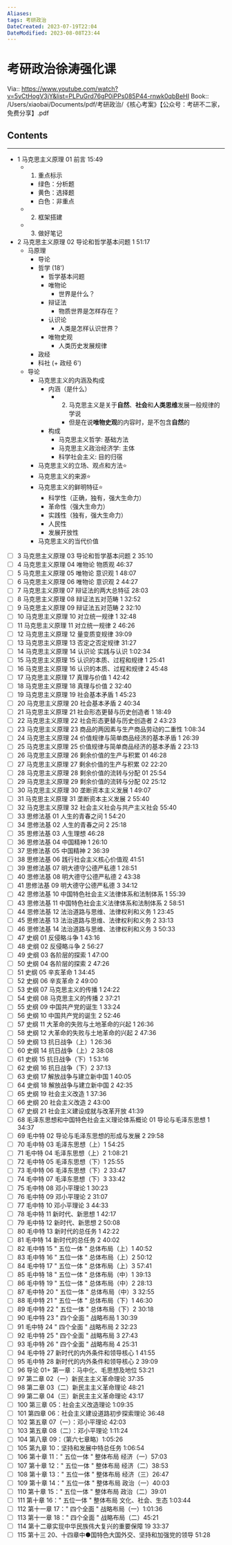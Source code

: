 ```yaml
---
Aliases: 
tags: 考研政治
DateCreated: 2023-07-19T22:04
DateModified: 2023-08-08T23:44
---
```

# 考研政治徐涛强化课

Via:: https://www.youtube.com/watch?v=5vCtHogV3jY&list=PLPuGrd76gP0iPPs085P44-rnwk0qbBeHI
Book:: /Users/xiaobai/Documents/pdf/考研政治/《核心考案》【公众号：考研不二家，免费分享】.pdf

## Contents
---
- 1 马克思主义原理 01 前言 15:49
	- 1. 重点标示
		- 绿色：分析题
		- 黄色：选择题
		- 白色：非重点
	- 2. 框架搭建
	- 3. 做好笔记
- 2 马克思主义原理 02 导论和哲学基本问题 1 51:17
	- 马原理
		- 导论
		- 哲学 (18')
			- 哲学基本问题
			- 唯物论
				- 世界是什么？
			- 辩证法
				- 物质世界是怎样存在？
			- 认识论
				- 人类是怎样认识世界？
			- 唯物史观
				- 人类历史发展规律
		- 政经
		- 科社 (+ 政经 6')
	- 导论
		- 马克思主义的内涵及构成
			- 内涵（是什么）
				- 2. 马克思主义是关于**自然**、**社会**和**人类思维**发展一般规律的学说
					- 但是在说**唯物史观**的内容时，是不包含**自然**的
			- 构成
				- 马克思主义哲学: 基础方法
				- 马克思主义政治经济学: 主体
				- 科学社会主义: 目的归宿
		- 马克思主义的立场、观点和方法⭐
		- 马克思主义的来源⭐
		- 马克思主义的鲜明特征⭐
			- 科学性（正确，独有，强大生命力）
			- 革命性（强大生命力）
			- 实践性（独有，强大生命力）
			- 人民性
			- 发展开放性
		- 马克思主义的当代价值
- [ ] 3 马克思主义原理 03 导论和哲学基本问题 2 35:10
- [ ] 4 马克思主义原理 04 唯物论 物质观 46:37
- [ ] 5 马克思主义原理 05 唯物论 意识观 1 48:07
- [ ] 6 马克思主义原理 06 唯物论 意识观 2 44:27
- [ ] 7 马克思主义原理 07 辩证法的两大总特征 28:03
- [ ] 8 马克思主义原理 08 辩证法五对范畴 1 32:52
- [ ] 9 马克思主义原理 09 辩证法五对范畴 2 32:10
- [ ] 10 马克思主义原理 10 对立统一规律 1 32:48
- [ ] 11 马克思主义原理 11 对立统一规律 2 46:26
- [ ] 12 马克思主义原理 12 量变质变规律 39:09
- [ ] 13 马克思主义原理 13 否定之否定规律 31:27
- [ ] 14 马克思主义原理 14 认识论 实践与认识 1:02:34
- [ ] 15 马克思主义原理 15 认识的本质、过程和规律 1 25:41
- [ ] 16 马克思主义原理 16 认识的本质、过程和规律 2 45:48
- [ ] 17 马克思主义原理 17 真理与价值 1 42:42
- [ ] 18 马克思主义原理 18 真理与价值 2 32:40
- [ ] 19 马克思主义原理 19 社会基本矛盾 1 45:23
- [ ] 20 马克思主义原理 20 社会基本矛盾 2 40:34
- [ ] 21 马克思主义原理 21 社会形态更替与历史创造者 1 18:49
- [ ] 22 马克思主义原理 22 社会形态更替与历史创造者 2 43:23
- [ ] 23 马克思主义原理 23 商品的两因素与生产商品劳动的二重性 1:08:34
- [ ] 24 马克思主义原理 24 价值规律与简单商品经济的基本矛盾 1 26:39
- [ ] 25 马克思主义原理 25 价值规律与简单商品经济的基本矛盾 2 23:13
- [ ] 26 马克思主义原理 26 剩余价值的生产与积累 01 46:28
- [ ] 27 马克思主义原理 27 剩余价值的生产与积累 02 22:20
- [ ] 28 马克思主义原理 28 剩余价值的流转与分配 01 25:54
- [ ] 29 马克思主义原理 29 剩余价值的流转与分配 02 25:12
- [ ] 30 马克思主义原理 30 垄断资本主义发展 1 49:07
- [ ] 31 马克思主义原理 31 垄断资本主义发展 2 55:40
- [ ] 32 马克思主义原理 32 社会主义社会与共产主义社会 55:40
- [ ] 33 思修法基 01 人生的青春之问 1 54:20
- [ ] 34 思修法基 02 人生的青春之问 2 25:18
- [ ] 35 思修法基 03 人生理想 46:28
- [ ] 36 思修法基 04 中国精神 1 26:10
- [ ] 37 思修法基 05 中国精神 2 36:39
- [ ] 38 思修法基 06 践行社会主义核心价值观 41:51
- [ ] 39 思修法基 07 明大德守公德严私德 1 28:51
- [ ] 40 思修法基 08 明大德守公德严私德 2 43:38
- [ ] 41 思修法基 09 明大德守公德严私德 3 34:12
- [ ] 42 思修法基 10 中国特色社会主义法律体系和法制体系 1 55:39
- [ ] 43 思修法基 11 中国特色社会主义法律体系和法制体系 2 58:51
- [ ] 44 思修法基 12 法治道路与思维、法律权利和义务 1 23:45
- [ ] 45 思修法基 13 法治道路与思维、法律权利和义务 2 33:13
- [ ] 46 思修法基 14 法治道路与思维、法律权利和义务 3 50:33
- [ ] 47 史纲 01 反侵略斗争 1 43:16
- [ ] 48 史纲 02 反侵略斗争 2 56:27
- [ ] 49 史纲 03 各阶层的探索 1 47:00
- [ ] 50 史纲 04 各阶层的探索 2 47:26
- [ ] 51 史纲 05 辛亥革命 1 34:45
- [ ] 52 史纲 06 辛亥革命 2 49:00
- [ ] 53 史纲 07 马克思主义的传播 1 24:22
- [ ] 54 史纲 08 马克思主义的传播 2 37:21
- [ ] 55 史纲 09 中国共产党的诞生 1 33:24
- [ ] 56 史纲 10 中国共产党的诞生 2 52:46
- [ ] 57 史纲 11 大革命的失败与土地革命的兴起 1 26:36
- [ ] 58 史纲 12 大革命的失败与土地革命的兴起 2 47:36
- [ ] 59 史纲 13 抗日战争（上）1 26:36
- [ ] 60 史纲 14 抗日战争（上）2 38:08
- [ ] 61 史纲 15 抗日战争（下）1 53:16
- [ ] 62 史纲 16 抗日战争（下）2 37:13
- [ ] 63 史纲 17 解放战争与建立新中国 1 40:05
- [ ] 64 史纲 18 解放战争与建立新中国 2 42:35
- [ ] 65 史纲 19 社会主义改造 1 37:36
- [ ] 66 史纲 20 社会主义改造 2 43:00
- [ ] 67 史纲 21 社会主义建设成就与改革开放 41:39
- [ ] 68 毛泽东思想和中国特色社会主义理论体系概论 01 导论与毛泽东思想 1 34:37
- [ ] 69 毛中特 02 导论与毛泽东思想的形成与发展 2 29:58
- [ ] 70 毛中特 03 毛泽东思想（上）1 54:25
- [ ] 71 毛中特 04 毛泽东思想（上）2 1:08:21
- [ ] 72 毛中特 05 毛泽东思想（下）1 25:55
- [ ] 73 毛中特 06 毛泽东思想（下）2 33:47
- [ ] 74 毛中特 07 毛泽东思想（下）3 33:42
- [ ] 75 毛中特 08 邓小平理论 1 30:23
- [ ] 76 毛中特 09 邓小平理论 2 31:07
- [ ] 77 毛中特 10 邓小平理论 3 44:33
- [ ] 78 毛中特 11 新时代、新思想 1 42:17
- [ ] 79 毛中特 12 新时代、新思想 2 50:08
- [ ] 80 毛中特 13 新时代的总任务 1 42:22
- [ ] 81 毛中特 14 新时代的总任务 2 40:02
- [ ] 82 毛中特 15 " 五位一体 " 总体布局（上）1 40:52
- [ ] 83 毛中特 16 " 五位一体 " 总体布局（上）2 50:12
- [ ] 84 毛中特 17 " 五位一体 " 总体布局（上）3 57:41
- [ ] 85 毛中特 18 " 五位一体 " 总体布局（中）1 39:13
- [ ] 86 毛中特 19 " 五位一体 " 总体布局（中）2 28:13
- [ ] 87 毛中特 20 " 五位一体 " 总体布局（中）3 32:55
- [ ] 88 毛中特 21 " 五位一体 " 总体布局（下）1 46:30
- [ ] 89 毛中特 22 " 五位一体 " 总体布局（下）2 30:18
- [ ] 90 毛中特 23 " 四个全面 " 战略布局 1 30:39
- [ ] 91 毛中特 24 " 四个全面 " 战略布局 2 32:23
- [ ] 92 毛中特 25 " 四个全面 " 战略布局 3 27:43
- [ ] 93 毛中特 26 " 四个全面 " 战略布局 4 25:31
- [ ] 94 毛中特 27 新时代的内外条件和领导核心 1 41:55
- [ ] 95 毛中特 28 新时代的内外条件和领导核心 2 39:09
- [ ] 96 导论 01+ 第一章：马中化、毛思想及地位 53:21
- [ ] 97 第二章 02（一）新民主主义革命理论 37:35
- [ ] 98 第二章 03（二）新民主主义革命理论 48:21
- [ ] 99 第二章 04（三）新民主主义革命理论 43:17
- [ ] 100 第三章 05：社会主义改造理论 1:09:35
- [ ] 101 第四章 06：社会主义建设道路初步探索理论 36:48
- [ ] 102 第五章 07（一）：邓小平理论 42:03
- [ ] 103 第五章 08（二）：邓小平理论 1:11:24
- [ ] 104 第八章 09：（第六七章略）1:05:26
- [ ] 105 第九章 10：坚持和发展中特总任务 1:06:54
- [ ] 106 第十章 11：" 五位一体 " 整体布局 经济（一）57:03
- [ ] 107 第十章 12：" 五位一体 " 整体布局 经济（二）38:53
- [ ] 108 第十章 13：" 五位一体 " 整体布局 经济（三）26:47
- [ ] 109 第十章 14：" 五位一体 " 整体布局 政治（一）40:03
- [ ] 110 第十章 15：" 五位一体 " 整体布局 政治（二）39:01
- [ ] 111 第十章 16：" 五位一体 " 整体布局 文化、社会、生态 1:03:44
- [ ] 112 第十一章 17：" 四个全面 " 战略布局（一）1:01:36
- [ ] 113 第十一章 18：" 四个全面 " 战略布局（二）45:21
- [ ] 114 第十二章实现中华民族伟大复兴的重要保障 19 33:37
- [ ] 115 第十三 20、十四章中●国特色大国外交、坚持和加强党的领导 51:28
